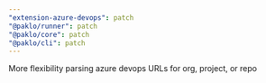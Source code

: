 ```yaml
---
"extension-azure-devops": patch
"@paklo/runner": patch
"@paklo/core": patch
"@paklo/cli": patch
---
```


More flexibility parsing azure devops URLs for org, project, or repo
